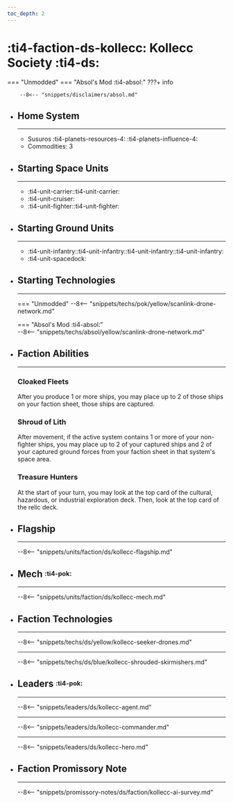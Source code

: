 ```yaml
---
toc_depth: 2
---
```


# :ti4-faction-ds-kollecc: Kollecc Society :ti4-ds:
=== "Unmodded"
=== "Absol's Mod :ti4-absol:" 
    ???+ info

        --8<-- "snippets/disclaimers/absol.md"

<div class="grid cards" markdown>

-   ## __Home System__

    ---

    * Susuros :ti4-planets-resources-4: :ti4-planets-influence-4:
    * Commodities: 3

</div>

<div class="grid cards" markdown>

-   ## __Starting Space Units__

    ---

    * :ti4-unit-carrier::ti4-unit-carrier:
    * :ti4-unit-cruiser:
    * :ti4-unit-fighter::ti4-unit-fighter:

-   ## __Starting Ground Units__

    ---

    * :ti4-unit-infantry::ti4-unit-infantry::ti4-unit-infantry::ti4-unit-infantry:
    * :ti4-unit-spacedock:

-   ## __Starting Technologies__

    ---
    === "Unmodded"
        --8<-- "snippets/techs/pok/yellow/scanlink-drone-network.md"

    === "Absol's Mod :ti4-absol:"  
        --8<-- "snippets/techs/absol/yellow/scanlink-drone-network.md"

-   ## __Faction Abilities__

    ---
    ### **Cloaked Fleets**
    
    After you produce 1 or more ships, you may place up to 2 of those ships on your faction sheet, those ships are captured.

    ### **Shroud of Lith**
    
    After movement, if the active system contains 1 or more of your non-fighter ships, you may place up to 2 of your captured ships and 2 of your captured ground forces from your faction sheet in that system's space area.

    ### **Treasure Hunters**
    
    At the start of your turn, you may look at the top card of the cultural, hazardous, or industrial exploration deck. 
    Then, look at the top card of the relic deck.

-   ## __Flagship__

    ---
    --8<-- "snippets/units/faction/ds/kollecc-flagship.md"

-   ## __Mech__ <sup><sub>:ti4-pok:</sub></sup>

    ---
    --8<-- "snippets/units/faction/ds/kollecc-mech.md"

</div>

<div class="grid cards" markdown>

-   ## __Faction Technologies__

    ---

    --8<-- "snippets/techs/ds/yellow/kollecc-seeker-drones.md"

    ---

    --8<-- "snippets/techs/ds/blue/kollecc-shrouded-skirmishers.md"


-   ## __Leaders__ <sup><sub>:ti4-pok:</sub></sup>

    ---
    
    --8<-- "snippets/leaders/ds/kollecc-agent.md"

    ---

    --8<-- "snippets/leaders/ds/kollecc-commander.md"

    ---

    --8<-- "snippets/leaders/ds/kollecc-hero.md"

-   ## __Faction Promissory Note__

    ---
    --8<-- "snippets/promissory-notes/ds/faction/kollecc-ai-survey.md"

</div>
